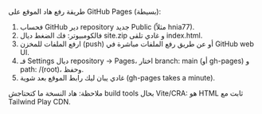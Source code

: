 طريقة رفع هاد الموقع على GitHub Pages (بسيطة):
1. فحساب GitHub دير repository جديد Public (مثلاً hnia77).
2. فالكومبيوتر: فك الضغط ديال site.zip و غادي تلقى index.html.
3. ارفع الملفات للمخزن (push) أو عن طريق رفع الملفات مباشرة في GitHub web UI.
4. فـ Settings ديال repository → Pages، اختار branch: main (أو gh-pages) و path: /(root)، وحفظ.
5. غادي يبان ليك رابط الموقع بعد شوية (gh-pages takes a minute).

ملاحظة: هاد النسخة ما كتحتاجش build tools بحال Vite/CRA: هو HTML ثابت مع Tailwind Play CDN.